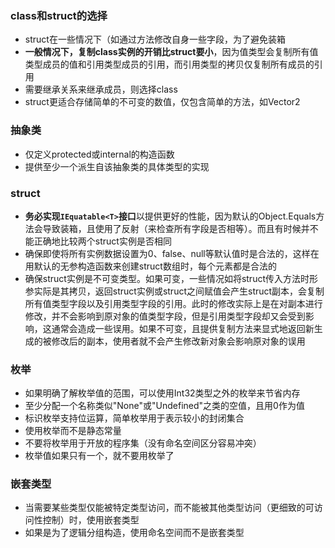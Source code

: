 ### class和struct的选择

-   struct在一些情况下（如通过方法修改自身一些字段，为了避免装箱
-   **一般情况下，复制class实例的开销比struct要小**，因为值类型会复制所有值类型成员的值和引用类型成员的引用，而引用类型的拷贝仅复制所有成员的引用
-   需要继承关系来继承成员，则选择class
-   struct更适合存储简单的不可变的数值，仅包含简单的方法，如Vector2

### 抽象类

-   仅定义protected或internal的构造函数
-   提供至少一个派生自该抽象类的具体类型的实现

### struct

-   **务必实现```IEquatable<T>```接口**以提供更好的性能，因为默认的Object.Equals方法会导致装箱，且使用了反射（来检查所有字段是否相等）。而且有时候并不能正确地比较两个struct实例是否相同
-   确保即使将所有实例数据设置为0、false、null等默认值时是合法的，这样在用默认的无参构造函数来创建struct数组时，每个元素都是合法的
-   确保struct实例是不可变类型。如果可变，一些情况如将struct传入方法时形参实际是其拷贝，返回struct实例或struct之间赋值会产生struct副本，会复制所有值类型字段以及引用类型字段的引用。此时的修改实际上是在对副本进行修改，并不会影响到原对象的值类型字段，但是引用类型字段却又会受到影响，这通常会造成一些误用。如果不可变，且提供复制方法来显式地返回新生成的被修改后的副本，使用者就不会产生修改新对象会影响原对象的误用

### 枚举

-   如果明确了解枚举值的范围，可以使用Int32类型之外的枚举来节省内存
-   至少分配一个名称类似"None"或"Undefined"之类的空值，且用0作为值
-   标识枚举支持位运算，简单枚举用于表示较小的封闭集合
-   使用枚举而不是静态常量
-   不要将枚举用于开放的程序集（没有命名空间区分容易冲突）
-   枚举值如果只有一个，就不要用枚举了

### 嵌套类型

-   当需要某些类型仅能被特定类型访问，而不能被其他类型访问（更细致的可访问性控制）时，使用嵌套类型
-   如果是为了逻辑分组构造，使用命名空间而不是嵌套类型

